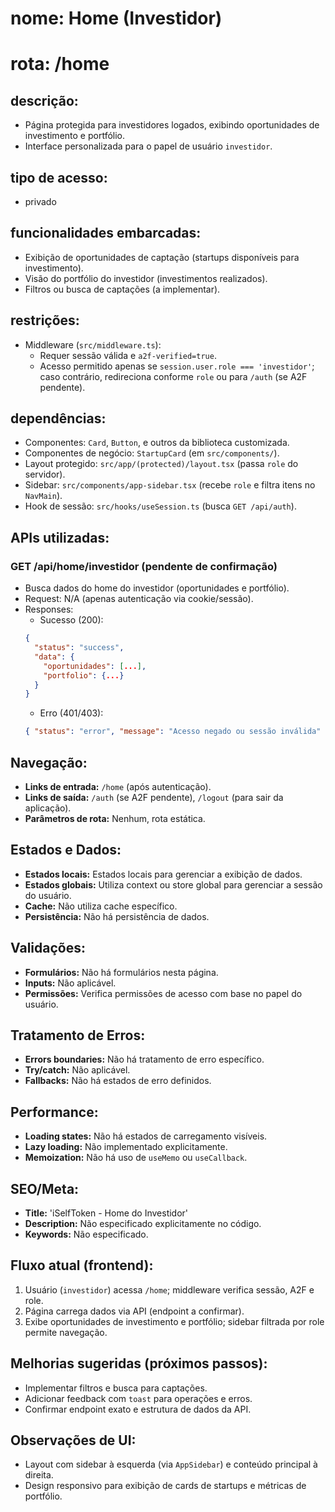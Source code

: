 # **nome:** Home (Investidor)
# **rota:** /home

## **descrição:**
- Página protegida para investidores logados, exibindo oportunidades de investimento e portfólio.
- Interface personalizada para o papel de usuário `investidor`.

## **tipo de acesso:**
- privado

## **funcionalidades embarcadas:**
- Exibição de oportunidades de captação (startups disponíveis para investimento).
- Visão do portfólio do investidor (investimentos realizados).
- Filtros ou busca de captações (a implementar).

## **restrições:**
- Middleware (`src/middleware.ts`):
  - Requer sessão válida e `a2f-verified=true`.
  - Acesso permitido apenas se `session.user.role === 'investidor'`; caso contrário, redireciona conforme `role` ou para `/auth` (se A2F pendente).

## **dependências:**
- Componentes: `Card`, `Button`, e outros da biblioteca customizada.
- Componentes de negócio: `StartupCard` (em `src/components/`).
- Layout protegido: `src/app/(protected)/layout.tsx` (passa `role` do servidor).
- Sidebar: `src/components/app-sidebar.tsx` (recebe `role` e filtra itens no `NavMain`).
- Hook de sessão: `src/hooks/useSession.ts` (busca `GET /api/auth`).

## **APIs utilizadas:**

### **GET /api/home/investidor** (pendente de confirmação)
- Busca dados do home do investidor (oportunidades e portfólio).
- Request: N/A (apenas autenticação via cookie/sessão).
- Responses:
  - Sucesso (200):
  ```json
  {
    "status": "success",
    "data": {
      "oportunidades": [...],
      "portfolio": {...}
    }
  }
  ```
  - Erro (401/403):
  ```json
  { "status": "error", "message": "Acesso negado ou sessão inválida" }
  ```

## **Navegação:**
- **Links de entrada:** `/home` (após autenticação).
- **Links de saída:** `/auth` (se A2F pendente), `/logout` (para sair da aplicação).
- **Parâmetros de rota:** Nenhum, rota estática.

## **Estados e Dados:**
- **Estados locais:** Estados locais para gerenciar a exibição de dados.
- **Estados globais:** Utiliza context ou store global para gerenciar a sessão do usuário.
- **Cache:** Não utiliza cache específico.
- **Persistência:** Não há persistência de dados.

## **Validações:**
- **Formulários:** Não há formulários nesta página.
- **Inputs:** Não aplicável.
- **Permissões:** Verifica permissões de acesso com base no papel do usuário.

## **Tratamento de Erros:**
- **Errors boundaries:** Não há tratamento de erro específico.
- **Try/catch:** Não aplicável.
- **Fallbacks:** Não há estados de erro definidos.

## **Performance:**
- **Loading states:** Não há estados de carregamento visíveis.
- **Lazy loading:** Não implementado explicitamente.
- **Memoization:** Não há uso de `useMemo` ou `useCallback`.

## **SEO/Meta:**
- **Title:** 'iSelfToken - Home do Investidor'
- **Description:** Não especificado explicitamente no código.
- **Keywords:** Não especificado.

## **Fluxo atual (frontend):**
1. Usuário (`investidor`) acessa `/home`; middleware verifica sessão, A2F e role.
2. Página carrega dados via API (endpoint a confirmar).
3. Exibe oportunidades de investimento e portfólio; sidebar filtrada por role permite navegação.

## **Melhorias sugeridas (próximos passos):**
- Implementar filtros e busca para captações.
- Adicionar feedback com `toast` para operações e erros.
- Confirmar endpoint exato e estrutura de dados da API.

## **Observações de UI:**
- Layout com sidebar à esquerda (via `AppSidebar`) e conteúdo principal à direita.
- Design responsivo para exibição de cards de startups e métricas de portfólio.
